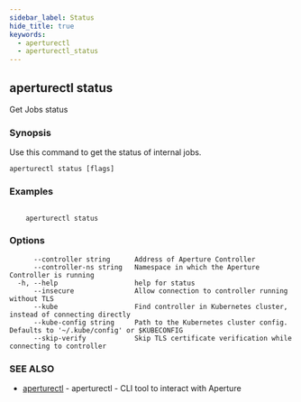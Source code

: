 ```yaml
---
sidebar_label: Status
hide_title: true
keywords:
  - aperturectl
  - aperturectl_status
---
```


<!-- markdownlint-disable -->

## aperturectl status

Get Jobs status

### Synopsis

Use this command to get the status of internal jobs.

```
aperturectl status [flags]
```

### Examples

```

	aperturectl status

```

### Options

```
      --controller string      Address of Aperture Controller
      --controller-ns string   Namespace in which the Aperture Controller is running
  -h, --help                   help for status
      --insecure               Allow connection to controller running without TLS
      --kube                   Find controller in Kubernetes cluster, instead of connecting directly
      --kube-config string     Path to the Kubernetes cluster config. Defaults to '~/.kube/config' or $KUBECONFIG
      --skip-verify            Skip TLS certificate verification while connecting to controller
```

### SEE ALSO

- [aperturectl](/reference/aperturectl/aperturectl.md) - aperturectl - CLI tool to interact with Aperture
